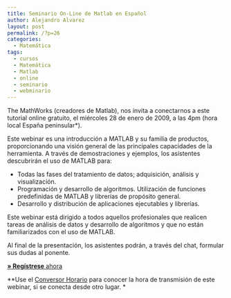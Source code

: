 ```yaml
---
title: Seminario On-Line de Matlab en Español
author: Alejandro Alvarez
layout: post
permalink: /?p=26
categories:
  - Matemática
tags:
  - cursos
  - Matemática
  - Matlab
  - online
  - seminario
  - webminario
---
```

The MathWorks (creadores de Matlab), nos invita a conectarnos a este tutorial online gratuito, el miércoles 28 de enero de 2009, a las 4pm (hora local España peninsular*).

Este webinar es una introducción a MATLAB y su familia de productos, proporcionando una visión general de las principales capacidades de la herramienta. A través de demostraciones y ejemplos, los asistentes descubrirán el uso de MATLAB para:

  * Todas las fases del tratamiento de datos; adquisición, análisis y visualización.
  * Programación y desarrollo de algoritmos. Utilización de funciones predefinidas de MATLAB y librerías de propósito general.
  * Desarrollo y distribución de aplicaciones ejecutables y librerías.

Este webinar está dirigido a todos aquellos profesionales que realicen tareas de análisis de datos y desarrollo de algoritmos y que no están familiarizados con el uso de MATLAB.

Al final de la presentación, los asistentes podrán, a través del chat, formular sus dudas al ponente.

<div>
  <a href="https://mathworksevents.webex.com/mathworksevents/onstage/g.php?d=661219156&t=a" target="_blank"><strong>» Regístrese</strong> ahora</a>
</div>

**Use el <a href="http://www.recursosvoip.com/comun/worldtime.htm" target="_blank">Conversor Horario</a> para conocer la hora de transmisión de este webinar, si se conecta desde otro lugar. *<span style="color: #888888;"><br /> </span>